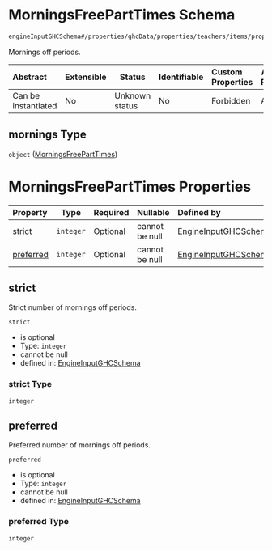 # MorningsFreePartTimes Schema

```txt
engineInputGHCSchema#/properties/ghcData/properties/teachers/items/properties/settings/items/properties/freePartTimes/properties/mornings
```

Mornings off periods.


| Abstract            | Extensible | Status         | Identifiable | Custom Properties | Additional Properties | Access Restrictions | Defined In                                                         |
| :------------------ | ---------- | -------------- | ------------ | :---------------- | --------------------- | ------------------- | ------------------------------------------------------------------ |
| Can be instantiated | No         | Unknown status | No           | Forbidden         | Allowed               | none                | [ghc.schema.json\*](../out/ghc.schema.json "open original schema") |

## mornings Type

`object` ([MorningsFreePartTimes](ghc-properties-ghcdata-properties-teachers-teacher-properties-settings-periodsetting-properties-freeparttime-properties-morningsfreeparttimes.md))

# MorningsFreePartTimes Properties

| Property                | Type      | Required | Nullable       | Defined by                                                                                                                                                                                                                                                                                                                                                     |
| :---------------------- | --------- | -------- | -------------- | :------------------------------------------------------------------------------------------------------------------------------------------------------------------------------------------------------------------------------------------------------------------------------------------------------------------------------------------------------------- |
| [strict](#strict)       | `integer` | Optional | cannot be null | [EngineInputGHCSchema](ghc-properties-ghcdata-properties-teachers-teacher-properties-settings-periodsetting-properties-freeparttime-properties-morningsfreeparttimes-properties-strict.md "engineInputGHCSchema#/properties/ghcData/properties/teachers/items/properties/settings/items/properties/freePartTimes/properties/mornings/properties/strict")       |
| [preferred](#preferred) | `integer` | Optional | cannot be null | [EngineInputGHCSchema](ghc-properties-ghcdata-properties-teachers-teacher-properties-settings-periodsetting-properties-freeparttime-properties-morningsfreeparttimes-properties-preferred.md "engineInputGHCSchema#/properties/ghcData/properties/teachers/items/properties/settings/items/properties/freePartTimes/properties/mornings/properties/preferred") |

## strict

Strict number of mornings off periods.


`strict`

-   is optional
-   Type: `integer`
-   cannot be null
-   defined in: [EngineInputGHCSchema](ghc-properties-ghcdata-properties-teachers-teacher-properties-settings-periodsetting-properties-freeparttime-properties-morningsfreeparttimes-properties-strict.md "engineInputGHCSchema#/properties/ghcData/properties/teachers/items/properties/settings/items/properties/freePartTimes/properties/mornings/properties/strict")

### strict Type

`integer`

## preferred

Preferred number of mornings off periods.


`preferred`

-   is optional
-   Type: `integer`
-   cannot be null
-   defined in: [EngineInputGHCSchema](ghc-properties-ghcdata-properties-teachers-teacher-properties-settings-periodsetting-properties-freeparttime-properties-morningsfreeparttimes-properties-preferred.md "engineInputGHCSchema#/properties/ghcData/properties/teachers/items/properties/settings/items/properties/freePartTimes/properties/mornings/properties/preferred")

### preferred Type

`integer`
